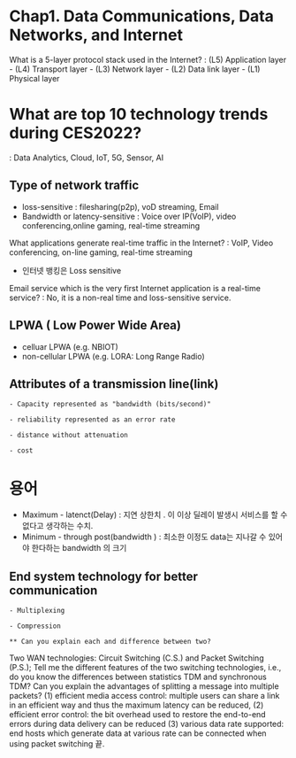

# Chap1. Data Communications, Data Networks, and Internet

What is a 5-layer protocol stack used in the Internet? 
: (L5) Application layer - (L4) Transport layer - (L3) Network layer - (L2) Data link layer - (L1) Physical layer

# What are top 10 technology trends during CES2022? 
: Data Analytics, Cloud, IoT, 5G, Sensor, AI

## Type of network traffic

- loss-sensitive : filesharing(p2p), voD streaming, Email 
- Bandwidth or latency-sensitive : Voice over IP(VoIP), video conferencing,online gaming, real-time streaming 

What applications generate real-time traffic in the Internet? 
: VoIP, Video conferencing, on-line gaming, real-time streaming

+ 인터넷 뱅킹은 Loss sensitive

Email service which is the very first Internet application is a real-time service? 
: No, it is a non-real time and loss-sensitive service.

## LPWA ( Low Power Wide Area)
- celluar LPWA (e.g. NBIOT)
- non-cellular LPWA (e.g. LORA: Long Range Radio)

## Attributes of a transmission line(link)

    - Capacity represented as "bandwidth (bits/second)"

    - reliability represented as an error rate

    - distance without attenuation

    - cost
    
# 용어

- Maximum - latenct(Delay) : 지연 상한치 .  이 이상 딜레이 발생시 서비스를 할 수 없다고 생각하는 수치.
- Minimum - through post(bandwidth ) : 최소한 이정도 data는 지나갈 수 있어야 한다하는 bandwidth 의 크기 

## End system technology for better communication
    - Multiplexing

    - Compression

    ** Can you explain each and difference between two?

Two WAN technologies: Circuit Switching (C.S.) and Packet Switching (P.S.); Tell me the different features of the two switching technologies, i.e., do you know the differences between statistics TDM and synchronous TDM?
Can you explain the advantages of splitting a message into multiple packets? (1) efficient media access control: multiple users can share a link in an efficient way and thus the maximum latency can be reduced, (2) efficient error control: the bit overhead used to restore the end-to-end errors during data delivery can be reduced (3) various data rate supported: end hosts which generate data at various rate can be connected when using packet switching
끝.
